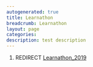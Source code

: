 ```yaml
---
autogenerated: true
title: Learnathon
breadcrumb: Learnathon
layout: page
categories: 
description: test description
---
```


1.  REDIRECT [Learnathon\_2019](Learnathon_2019 "wikilink")
